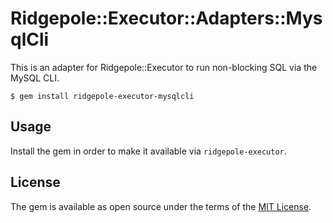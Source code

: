 # Ridgepole::Executor::Adapters::MysqlCli

This is an adapter for Ridgepole::Executor to run non-blocking SQL via the
MySQL CLI.

    $ gem install ridgepole-executor-mysqlcli

## Usage

Install the gem in order to make it available via `ridgepole-executor`.

## License

The gem is available as open source under the terms of the [MIT License](https://opensource.org/licenses/MIT).
